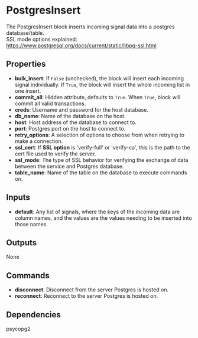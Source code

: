 PostgresInsert
==============
The PostgresInsert block inserts incoming signal data into a postgres database/table.  
SSL mode options explained: https://www.postgresql.org/docs/current/static/libpq-ssl.html

Properties
----------
- **bulk_insert**: If `False` (unchecked), the block will insert each incoming signal individually. If `True`, the block will insert the whole incoming list in one insert.
- **commit_all**: Hidden attribute, defaults to `True`. When `True`, block will commit all valid transactions.
- **creds**: Username and password for the host database.
- **db_name**: Name of the database on the host.
- **host**: Host address of the database to connect to.
- **port**: Postgres port on the host to connect to.
- **retry_options**: A selection of options to choose from when retrying to make a connection.
- **ssl_cert**: If **SSL option** is 'verify-full' or 'verify-ca', this is the path to the cert file used to verify the server.
- **ssl_mode**: The type of SSL behavior for verifying the exchange of data between the service and Postgres database.
- **table_name**: Name of the table on the database to execute commands on.

Inputs
------
- **default**: Any list of signals, where the keys of the incoming data are column names, and the values are the values needing to be inserted into those names.

Outputs
-------
None

Commands
--------
- **disconnect**: Disconnect from the server Postgres is hosted on.
- **reconnect**: Reconnect to the server Postgres is hosted on.

Dependencies
------------
psycopg2

